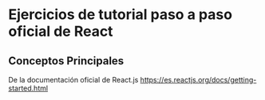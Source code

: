 # Ejercicios de tutorial paso a paso oficial de React

## Conceptos Principales
De la documentación oficial de React.js
https://es.reactjs.org/docs/getting-started.html